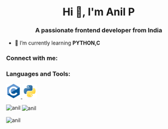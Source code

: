 <h1 align="center">Hi 👋, I'm Anil P</h1>
<h3 align="center">A passionate frontend developer from India</h3>

- 🌱 I’m currently learning **PYTHON,C**

<h3 align="left">Connect with me:</h3>
<p align="left">
</p>

<h3 align="left">Languages and Tools:</h3>
<p align="left"> <a href="https://www.cprogramming.com/" target="_blank" rel="noreferrer"> <img src="https://raw.githubusercontent.com/devicons/devicon/master/icons/c/c-original.svg" alt="c" width="40" height="40"/> </a> <a href="https://www.python.org" target="_blank" rel="noreferrer"> <img src="https://raw.githubusercontent.com/devicons/devicon/master/icons/python/python-original.svg" alt="python" width="40" height="40"/> </a> </p>

<p><img align="left" src="https://github-readme-stats.vercel.app/api/top-langs?username=anil&show_icons=true&locale=en&layout=compact" alt="anil" /></p>

<p>&nbsp;<img align="center" src="https://github-readme-stats.vercel.app/api?username=anil&show_icons=true&locale=en" alt="anil" /></p>

<p><img align="center" src="https://github-readme-streak-stats.herokuapp.com/?user=anil&" alt="anil" /></p>
